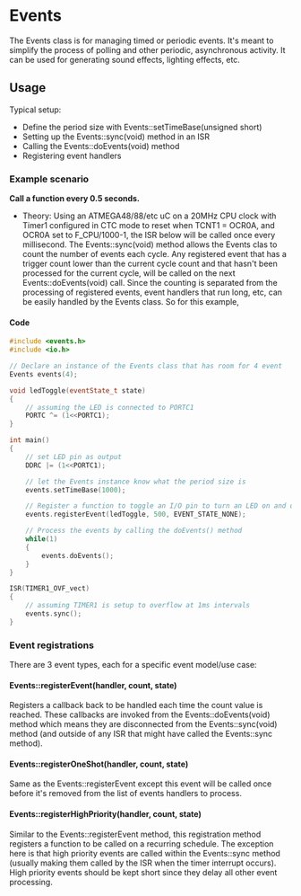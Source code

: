 Events
======
The Events class is for managing timed or periodic events.  It's meant to simplify the process of polling and other periodic, asynchronous activity.  It can be used for generating sound effects, lighting effects, etc.

## Usage
Typical setup:
* Define the period size with Events::setTimeBase(unsigned short)
* Setting up the Events::sync(void) method in an ISR
* Calling the Events::doEvents(void) method
* Registering event handlers

### Example scenario
**Call a function every 0.5 seconds.**
* Theory: Using an ATMEGA48/88/etc uC on a 20MHz CPU clock with Timer1 configured in CTC mode to reset when TCNT1 = OCR0A, and OCR0A set to F_CPU/1000-1, the ISR below will be called once every millisecond.  The Events::sync(void) method allows the Events clas to count the number of events each cycle.  Any registered event that has a trigger count lower than the current cycle count and that hasn't been processed for the current cycle, will be called on the next Events::doEvents(void) call.  Since the counting is separated from the processing of registered events, event handlers that run long, etc, can be easily handled by the Events class.  So for this example, 

#### Code
```c++
#include <events.h>
#include <io.h>

// Declare an instance of the Events class that has room for 4 event
Events events(4);

void ledToggle(eventState_t state)
{
    // assuming the LED is connected to PORTC1
    PORTC ^= (1<<PORTC1);
}

int main()
{
    // set LED pin as output
    DDRC |= (1<<PORTC1);

    // let the Events instance know what the period size is
    events.setTimeBase(1000);

    // Register a function to toggle an I/O pin to turn an LED on and off
    events.registerEvent(ledToggle, 500, EVENT_STATE_NONE);

    // Process the events by calling the doEvents() method
    while(1)
    {
        events.doEvents();
    }
}

ISR(TIMER1_OVF_vect)
{
    // assuming TIMER1 is setup to overflow at 1ms intervals
    events.sync();
}
```

### Event registrations
There are 3 event types, each for a specific event model/use case:

#### Events::registerEvent(handler, count, state)
Registers a callback back to be handled each time the count value is reached.  These callbacks are invoked from the Events::doEvents(void) method which means they are disconnected from the Events::sync(void) method (and outside of any ISR that might have called the Events::sync method).

#### Events::registerOneShot(handler, count, state)
Same as the Events::registerEvent except this event will be called once before it's removed from the list of events handlers to process.

#### Events::registerHighPriority(handler, count, state)
Similar to the Events::registerEvent method, this registration method registers a function to be called on a recurring schedule.  The exception here is that high priority events are called within the Events::sync method (usually making them called by the ISR when the timer interrupt occurs).
High priority events should be kept short since they delay all other event processing.
